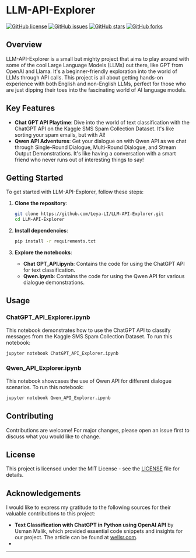 # LLM-API-Explorer

[![GitHub license](https://img.shields.io/badge/license-MIT-blue.svg)](https://github.com/Leya-LI/LLM-API-Explorer/blob/main/LICENSE)
[![GitHub issues](https://img.shields.io/github/issues/Leya-LI/LLM-API-Explorer.svg)](https://github.com/Leya-LI/LLM-API-Explorer/issues)
[![GitHub stars](https://img.shields.io/github/stars/Leya-LI/LLM-API-Explorer.svg)](https://github.com/Leya-LI/LLM-API-Explorer/stargazers)
[![GitHub forks](https://img.shields.io/github/forks/Leya-LI/LLM-API-Explorer.svg)](https://github.com/Leya-LI/LLM-API-Explorer/network)

## Overview

LLM-API-Explorer is a small but mighty project that aims to play around with some of the cool Large Language Models (LLMs) out there, like GPT from OpenAI and Llama. It's a beginner-friendly exploration into the world of LLMs through API calls. This project is all about getting hands-on experience with both English and non-English LLMs, perfect for those who are just dipping their toes into the fascinating world of AI language models.

## Key Features

- **Chat GPT API Playtime**: Dive into the world of text classification with the ChatGPT API on the Kaggle SMS Spam Collection Dataset. It's like sorting your spam emails, but with AI!
- **Qwen API Adventures**: Get your dialogue on with Qwen API as we chat through Single-Round Dialogue, Multi-Round Dialogue, and Stream Output Demonstrations. It's like having a conversation with a smart friend who never runs out of interesting things to say!

## Getting Started

To get started with LLM-API-Explorer, follow these steps:

1. **Clone the repository**:
   ```bash
   git clone https://github.com/Leya-LI/LLM-API-Explorer.git
   cd LLM-API-Explorer
   ```

2. **Install dependencies**:
   ```bash
   pip install -r requirements.txt
   ```

3. **Explore the notebooks**:
   - **Chat GPT_API.ipynb**: Contains the code for using the ChatGPT API for text classification.
   - **Qwen.ipynb**: Contains the code for using the Qwen API for various dialogue demonstrations.

## Usage

### ChatGPT_API_Explorer.ipynb

This notebook demonstrates how to use the ChatGPT API to classify messages from the Kaggle SMS Spam Collection Dataset. To run this notebook:

```python
jupyter notebook ChatGPT_API_Explorer.ipynb
```

### Qwen_API_Explorer.ipynb

This notebook showcases the use of Qwen API for different dialogue scenarios. To run this notebook:

```python
jupyter notebook Qwen_API_Explorer.ipynb
```

## Contributing

Contributions are welcome! For major changes, please open an issue first to discuss what you would like to change.

## License

This project is licensed under the MIT License - see the [LICENSE](https://github.com/Leya-LI/LLM-API-Explorer/blob/main/LICENSE) file for details.

## Acknowledgements

I would like to express my gratitude to the following sources for their valuable contributions to this project:
- **Text Classification with ChatGPT in Python using OpenAI API** by Usman Malik, which provided essential code snippets and insights for our project. The article can be found at [wellsr.com](https://wellsr.com/python/using-chatgpt-for-text-classification-in-python/).
- 
---


